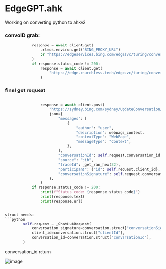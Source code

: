 # EdgeGPT.ahk

Working on converting python to ahkv2
### convoID grab:
```python
            response = await client.get(
                url=os.environ.get("BING_PROXY_URL")
                or "https://edgeservices.bing.com/edgesvc/turing/conversation/create",
            )
            if response.status_code != 200:
                response = await client.get(
                    "https://edge.churchless.tech/edgesvc/turing/conversation/create",
                )

```
### final get request
```python

                response = await client.post(
                    "https://sydney.bing.com/sydney/UpdateConversation/",
                    json={
                        "messages": [
                            {
                                "author": "user",
                                "description": webpage_context,
                                "contextType": "WebPage",
                                "messageType": "Context",
                            },
                        ],
                        "conversationId": self.request.conversation_id,
                        "source": "cib",
                        "traceId": _get_ran_hex(32),
                        "participant": {"id": self.request.client_id},
                        "conversationSignature": self.request.conversation_signature,
                    },
                )
            if response.status_code != 200:
                print(f"Status code: {response.status_code}")
                print(response.text)
                print(response.url)


struct needs: 
```python
        self.request = _ChatHubRequest(
            conversation_signature=conversation.struct["conversationSignature"],
            client_id=conversation.struct["clientId"],
            conversation_id=conversation.struct["conversationId"],
        )
```

conversation_id return

![image](https://github.com/samfisherirl/EdgeGPT.ahk/assets/98753696/3a3bdc02-2135-4ef9-950d-bce13c2fff65)

